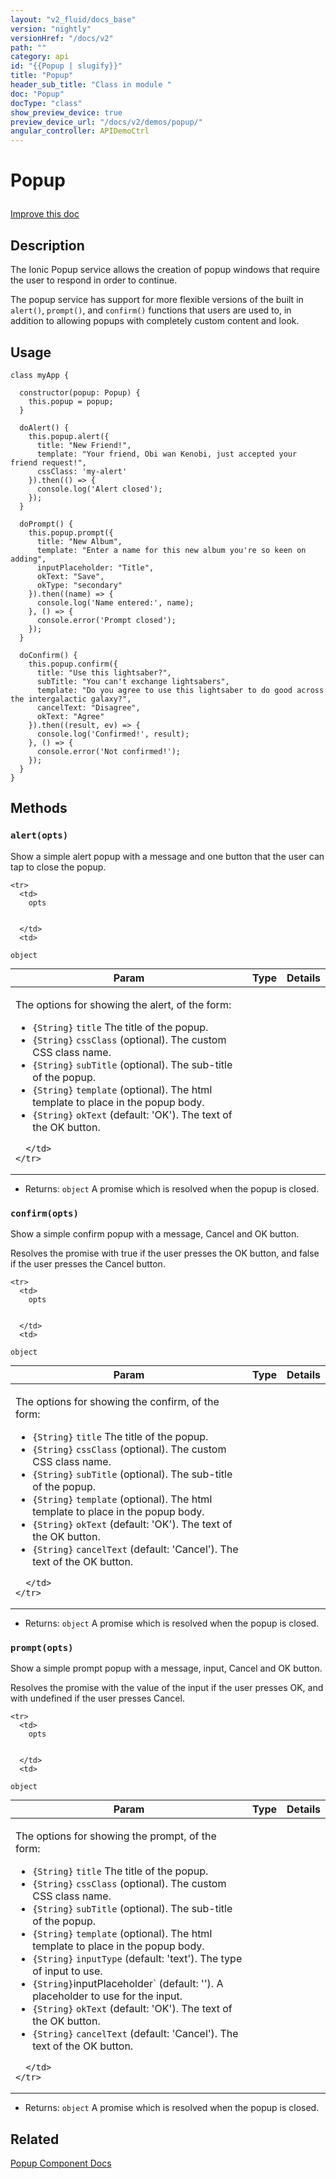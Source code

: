 ```yaml
---
layout: "v2_fluid/docs_base"
version: "nightly"
versionHref: "/docs/v2"
path: ""
category: api
id: "{{Popup | slugify}}"
title: "Popup"
header_sub_title: "Class in module "
doc: "Popup"
docType: "class"
show_preview_device: true
preview_device_url: "/docs/v2/demos/popup/"
angular_controller: APIDemoCtrl 
---
```










<h1 class="api-title">


Popup






</h1>

<a class="improve-v2-docs" href='http://github.com/driftyco/ionic2/edit/master/ionic/components/popup/popup.ts#L8'>
Improve this doc
</a> 






<!-- description -->
<h2>Description</h2>

<p>The Ionic Popup service allows the creation of popup windows that require the user to respond in order to continue.</p>
<p>The popup service has support for more flexible versions of the built in <code>alert()</code>, <code>prompt()</code>, and <code>confirm()</code> functions that users are used to, in addition to allowing popups with completely custom content and look.</p>

<!-- @usage tag -->

<h2>Usage</h2>

<pre><code class="lang-ts">class myApp {

  constructor(popup: Popup) {
    this.popup = popup;
  }

  doAlert() {
    this.popup.alert({
      title: &quot;New Friend!&quot;,
      template: &quot;Your friend, Obi wan Kenobi, just accepted your friend request!&quot;,
      cssClass: &#39;my-alert&#39;
    }).then(() =&gt; {
      console.log(&#39;Alert closed&#39;);
    });
  }

  doPrompt() {
    this.popup.prompt({
      title: &quot;New Album&quot;,
      template: &quot;Enter a name for this new album you&#39;re so keen on adding&quot;,
      inputPlaceholder: &quot;Title&quot;,
      okText: &quot;Save&quot;,
      okType: &quot;secondary&quot;
    }).then((name) =&gt; {
      console.log(&#39;Name entered:&#39;, name);
    }, () =&gt; {
      console.error(&#39;Prompt closed&#39;);
    });
  }

  doConfirm() {
    this.popup.confirm({
      title: &quot;Use this lightsaber?&quot;,
      subTitle: &quot;You can&#39;t exchange lightsabers&quot;,
      template: &quot;Do you agree to use this lightsaber to do good across the intergalactic galaxy?&quot;,
      cancelText: &quot;Disagree&quot;,
      okText: &quot;Agree&quot;
    }).then((result, ev) =&gt; {
      console.log(&#39;Confirmed!&#39;, result);
    }, () =&gt; {
      console.error(&#39;Not confirmed!&#39;);
    });
  }
}
</code></pre>




<!-- @property tags -->


<!-- methods on the class -->

<h2>Methods</h2>

<div id="alert"></div>

<h3>
<code>alert(opts)</code>
  

</h3>

Show a simple alert popup with a message and one button
that the user can tap to close the popup.


<table class="table" style="margin:0;">
  <thead>
    <tr>
      <th>Param</th>
      <th>Type</th>
      <th>Details</th>
    </tr>
  </thead>
  <tbody>
    
    <tr>
      <td>
        opts
        
        
      </td>
      <td>
        
  <code>object</code>
      </td>
      <td>
        <p>The options for showing the alert, of the form:</p>
<ul>
<li><code>{String}</code> <code>title</code> The title of the popup.</li>
<li><code>{String}</code> <code>cssClass</code>  (optional). The custom CSS class name.</li>
<li><code>{String}</code> <code>subTitle</code>  (optional). The sub-title of the popup.</li>
<li><code>{String}</code> <code>template</code>  (optional). The html template to place in the popup body.</li>
<li><code>{String}</code> <code>okText</code> (default: &#39;OK&#39;). The text of the OK button.</li>
</ul>

        
      </td>
    </tr>
    
  </tbody>
</table>





* Returns: 
  <code>object</code> A promise which is resolved when the popup is closed.




<div id="confirm"></div>

<h3>
<code>confirm(opts)</code>
  

</h3>

Show a simple confirm popup with a message, Cancel and OK button.

Resolves the promise with true if the user presses the OK button, and false if the user presses the Cancel button.



<table class="table" style="margin:0;">
  <thead>
    <tr>
      <th>Param</th>
      <th>Type</th>
      <th>Details</th>
    </tr>
  </thead>
  <tbody>
    
    <tr>
      <td>
        opts
        
        
      </td>
      <td>
        
  <code>object</code>
      </td>
      <td>
        <p>The options for showing the confirm, of the form:</p>
<ul>
<li><code>{String}</code> <code>title</code> The title of the popup.</li>
<li><code>{String}</code> <code>cssClass</code>  (optional). The custom CSS class name.</li>
<li><code>{String}</code> <code>subTitle</code>  (optional). The sub-title of the popup.</li>
<li><code>{String}</code> <code>template</code>  (optional). The html template to place in the popup body.</li>
<li><code>{String}</code> <code>okText</code> (default: &#39;OK&#39;). The text of the OK button.</li>
<li><code>{String}</code> <code>cancelText</code> (default: &#39;Cancel&#39;). The text of the OK button.</li>
</ul>

        
      </td>
    </tr>
    
  </tbody>
</table>





* Returns: 
  <code>object</code> A promise which is resolved when the popup is closed.




<div id="prompt"></div>

<h3>
<code>prompt(opts)</code>
  

</h3>

Show a simple prompt popup with a message, input, Cancel and OK button.

Resolves the promise with the value of the input if the user presses OK, and with undefined if the user presses Cancel.



<table class="table" style="margin:0;">
  <thead>
    <tr>
      <th>Param</th>
      <th>Type</th>
      <th>Details</th>
    </tr>
  </thead>
  <tbody>
    
    <tr>
      <td>
        opts
        
        
      </td>
      <td>
        
  <code>object</code>
      </td>
      <td>
        <p>The options for showing the prompt, of the form:</p>
<ul>
<li><code>{String}</code> <code>title</code> The title of the popup.</li>
<li><code>{String}</code> <code>cssClass</code>  (optional). The custom CSS class name.</li>
<li><code>{String}</code> <code>subTitle</code>  (optional). The sub-title of the popup.</li>
<li><code>{String}</code> <code>template</code>  (optional). The html template to place in the popup body.</li>
<li><code>{String}</code> <code>inputType</code> (default: &#39;text&#39;). The type of input to use.</li>
<li><code>{String}</code>inputPlaceholder` (default: &#39;&#39;). A placeholder to use for the input.</li>
<li><code>{String}</code> <code>okText</code> (default: &#39;OK&#39;). The text of the OK button.</li>
<li><code>{String}</code> <code>cancelText</code> (default: &#39;Cancel&#39;). The text of the OK button.</li>
</ul>

        
      </td>
    </tr>
    
  </tbody>
</table>





* Returns: 
  <code>object</code> A promise which is resolved when the popup is closed.


<!-- related link -->

<h2>Related</h2>

<a href='/docs/v2/components#popups'>Popup Component Docs</a><!-- end content block -->


<!-- end body block -->

